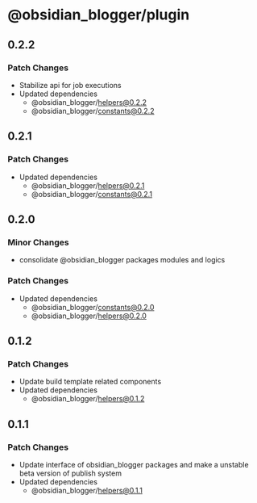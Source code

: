 # @obsidian_blogger/plugin

## 0.2.2

### Patch Changes

-   Stabilize api for job executions
-   Updated dependencies
    -   @obsidian_blogger/helpers@0.2.2
    -   @obsidian_blogger/constants@0.2.2

## 0.2.1

### Patch Changes

-   Updated dependencies
    -   @obsidian_blogger/helpers@0.2.1
    -   @obsidian_blogger/constants@0.2.1

## 0.2.0

### Minor Changes

-   consolidate @obsidian_blogger packages modules and logics

### Patch Changes

-   Updated dependencies
    -   @obsidian_blogger/constants@0.2.0
    -   @obsidian_blogger/helpers@0.2.0

## 0.1.2

### Patch Changes

-   Update build template related components
-   Updated dependencies
    -   @obsidian_blogger/helpers@0.1.2

## 0.1.1

### Patch Changes

-   Update interface of obsidian_blogger packages and make a unstable beta version of publish system
-   Updated dependencies
    -   @obsidian_blogger/helpers@0.1.1
